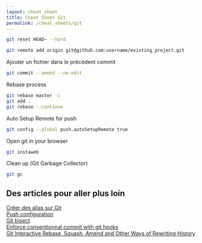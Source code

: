 ```yaml
---
layout: cheat_sheet
title: Cheat Sheet Git
permalink: /cheat_sheets/git
---
```


```bash
git reset HEAD~ --hard
```

```bash
git remote add origin git@github.com:username/existing_project.git
```

Ajouter un fichier dans le précédent commit

```bash
git commit --amend --no-edit
```

Rebase process

```bash
git rebase master -i
git add .
git rebase --continue
```

Auto Setup Remote for push

```bash
git config --global push.autoSetupRemote true
```

Open git in your browser

```bash
git instaweb
```

Clean up (Git Garbage Collector)

```bash
git gc
```

<h2>Des articles pour aller plus loin</h2>

<a href="https://dev.to/ambroseotundo/creating-git-aliases-3nng"
   class="underlined"
   target="_blank">
  Créer des alias sur Git
</a>
<br>
<a href="https://dev.to/this-is-learning/this-new-git-push-config-will-save-you-lot-of-frustration-27a9"
   class="underlined"
   target="_blank">
  Push configuration
</a>
<br>
<a href="https://dev.to/codenameone/understand-the-root-cause-of-regressions-with-git-bisect-1dgi"
   class="underlined"
   target="_blank">
  Git bisect
</a>
<br>
<a href="https://dev.to/jordharr/how-to-enforce-conventional-commit-messages-using-git-hooks-with-husky-commitlint-537j"
   class="underlined"
   target="_blank">
  Enforce conventionnal commit with git hooks
</a>
<br>
<a href="https://thoughtbot.com/blog/git-interactive-rebase-squash-amend-rewriting-history"
   class="underlined"
   target="_blank">
  Git Interactive Rebase, Squash, Amend and Other Ways of Rewriting History
</a>

